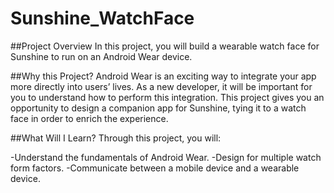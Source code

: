 # Sunshine_WatchFace

##Project Overview
In this project, you will build a wearable watch face for Sunshine to run on an Android Wear device.

##Why this Project?
Android Wear is an exciting way to integrate your app more directly into users’ lives. As a new developer, it will be important for you to understand how to perform this integration. This project gives you an opportunity to design a companion app for Sunshine, tying it to a watch face in order to enrich the experience.

##What Will I Learn?
Through this project, you will:

-Understand the fundamentals of Android Wear.
-Design for multiple watch form factors.
-Communicate between a mobile device and a wearable device.
